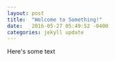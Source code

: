```yaml
---
layout: post
title:  "Welcome to Something!"
date:   2016-05-27 05:49:52 -0400
categories: jekyll update
---
```

Here's some text
